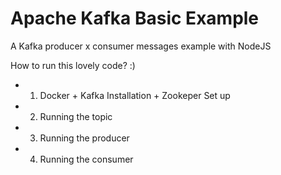 # Apache Kafka Basic Example

A Kafka producer x consumer messages example with NodeJS

How to run this lovely code? :)

* 1. Docker + Kafka Installation + Zookeper Set up

* 2. Running the topic

* 3. Running the producer

* 4. Running the consumer

